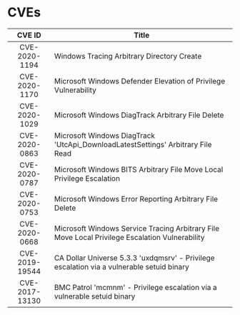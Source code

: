 # CVEs

| CVE ID | Title |
| :---: | --- |
| CVE-2020-1194 | Windows Tracing Arbitrary Directory Create |
| CVE-2020-1170 | Microsoft Windows Defender Elevation of Privilege Vulnerability |
| CVE-2020-1029 | Microsoft Windows DiagTrack Arbitrary File Delete |
| CVE-2020-0863 | Microsoft Windows DiagTrack 'UtcApi_DownloadLatestSettings' Arbitrary File Read |
| CVE-2020-0787 | Microsoft Windows BITS Arbitrary File Move Local Privilege Escalation |
| CVE-2020-0753 | Microsoft Windows Error Reporting Arbitrary File Delete |
| CVE-2020-0668 | Microsoft Windows Service Tracing Arbitrary File Move Local Privilege Escalation Vulnerability |
| CVE-2019-19544 | CA Dollar Universe 5.3.3 'uxdqmsrv' - Privilege escalation via a vulnerable setuid binary |
| CVE-2017-13130 | BMC Patrol 'mcmnm' - Privilege escalation via a vulnerable setuid binary |

